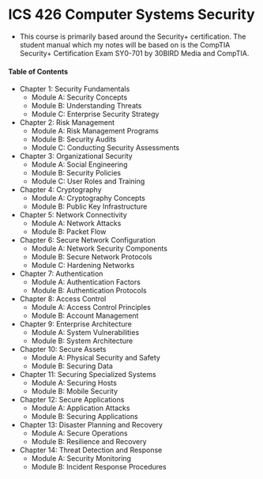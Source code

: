 # ICS 426 Computer Systems Security
- This course is primarily based around the Security+ certification. The student manual which my notes will be based on is the CompTIA Security+ Certification Exam SY0-701 by 30BIRD Media and CompTIA.

#### Table of Contents
- Chapter 1: Security Fundamentals
    - Module A: Security Concepts
    - Module B: Understanding Threats
    - Module C: Enterprise Security Strategy
- Chapter 2: Risk Management
    - Module A: Risk Management Programs
    - Module B: Security Audits
    - Module C: Conducting Security Assessments
- Chapter 3: Organizational Security
    - Module A: Social Engineering
    - Module B: Security Policies
    - Module C: User Roles and Training
- Chapter 4: Cryptography
    - Module A: Cryptography Concepts
    - Module B: Public Key Infrastructure
- Chapter 5: Network Connectivity
    - Module A: Network Attacks
    - Module B: Packet Flow
- Chapter 6: Secure Network Configuration
    - Module A: Network Security Components
    - Module B: Secure Network Protocols
    - Module C: Hardening Networks
- Chapter 7: Authentication
    - Module A: Authentication Factors
    - Module B: Authentication Protocols
- Chapter 8: Access Control
    - Module A: Access Control Principles
    - Module B: Account Management
- Chapter 9: Enterprise Architecture
    - Module A: System Vulnerabilities
    - Module B: System Architecture
- Chapter 10: Secure Assets
    - Module A: Physical Security and Safety
    - Module B: Securing Data
- Chapter 11: Securing Specialized Systems
    - Module A: Securing Hosts
    - Module B: Mobile Security
- Chapter 12: Secure Applications
    - Module A: Application Attacks
    - Module B: Securing Applications
- Chapter 13: Disaster Planning and Recovery
    - Module A: Secure Operations
    - Module B: Resilience and Recovery
- Chapter 14: Threat Detection and Response
    - Module A: Security Monitoring
    - Module B: Incident Response Procedures